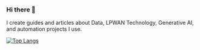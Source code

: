 ### Hi there 👋
I create guides and articles about Data, LPWAN Technology, Generative AI, and automation projects I use. 

[![Top Langs](https://github-readme-stats.vercel.app/api/top-langs/?username=yadia&layout=compact)](https://github.com/anuraghazra/github-readme-stats)
